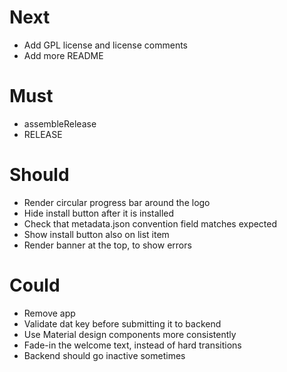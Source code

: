 # Next

- Add GPL license and license comments
- Add more README

# Must

- assembleRelease
- RELEASE

# Should

- Render circular progress bar around the logo
- Hide install button after it is installed
- Check that metadata.json convention field matches expected
- Show install button also on list item
- Render banner at the top, to show errors

# Could

- Remove app
- Validate dat key before submitting it to backend
- Use Material design components more consistently
- Fade-in the welcome text, instead of hard transitions
- Backend should go inactive sometimes